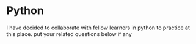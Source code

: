 # Python
I have decided to collaborate with fellow learners in python to practice at this place. 
put your related questions below if any

